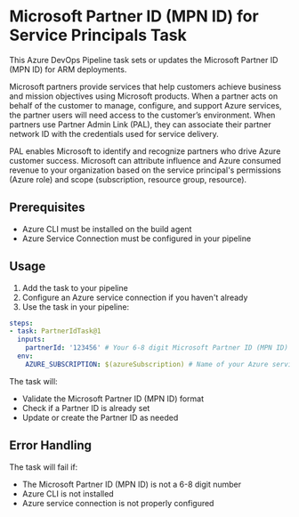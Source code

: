 # Microsoft Partner ID (MPN ID) for Service Principals Task

This Azure DevOps Pipeline task sets or updates the Microsoft Partner ID (MPN ID) for ARM deployments.

Microsoft partners provide services that help customers achieve business and mission objectives using Microsoft products. When a partner acts on behalf of the customer to manage, configure, and support Azure services, the partner users will need access to the customer’s environment. When partners use Partner Admin Link (PAL), they can associate their partner network ID with the credentials used for service delivery.

PAL enables Microsoft to identify and recognize partners who drive Azure customer success. Microsoft can attribute influence and Azure consumed revenue to your organization based on the service principal's permissions (Azure role) and scope (subscription, resource group, resource).

## Prerequisites

- Azure CLI must be installed on the build agent
- Azure Service Connection must be configured in your pipeline

## Usage

1. Add the task to your pipeline
2. Configure an Azure service connection if you haven't already
3. Use the task in your pipeline:

```yaml
steps:
- task: PartnerIdTask@1
  inputs:
    partnerId: '123456' # Your 6-8 digit Microsoft Partner ID (MPN ID)
  env:
    AZURE_SUBSCRIPTION: $(azureSubscription) # Name of your Azure service connection
```

The task will:

- Validate the Microsoft Partner ID (MPN ID) format
- Check if a Partner ID is already set
- Update or create the Partner ID as needed

## Error Handling

The task will fail if:

- The Microsoft Partner ID (MPN ID) is not a 6-8 digit number
- Azure CLI is not installed
- Azure service connection is not properly configured

